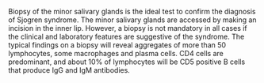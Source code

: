 Biopsy of the minor salivary glands is the ideal test to confirm the diagnosis of Sjogren syndrome. The minor salivary glands are accessed by making an incision in the inner lip. However, a biopsy is not mandatory in all cases if the clinical and laboratory features are suggestive of the syndrome. The typical findings on a biopsy will reveal aggregates of more than 50 lymphocytes, some macrophages and plasma cells. CD4 cells are predominant, and about 10% of lymphocytes will be CD5 positive B cells that produce IgG and IgM antibodies.